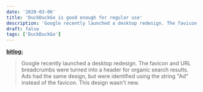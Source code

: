 ```yaml
---
date: '2020-03-06'
title: 'DuckDuckGo is good enough for regular use'
description: 'Google recently launched a desktop redesign. The favicon and URL breadcrumbs were turned into a header for organic search results.'
draft: false
tags: ['DuckDuckGo']
---
```


**[bitlog:](https://www.bitlog.com/2020/03/06/duckduckgo-is-good-enough-for-regular-use/)**

> Google recently launched a desktop redesign. The favicon and URL breadcrumbs were turned into a header for organic search results. Ads had the same design, but were identified using the string "Ad" instead of the favicon. This design wasn't new.<!-- excerpt -->
